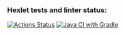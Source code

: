 ### Hexlet tests and linter status:
[![Actions Status](https://github.com/dbulyk/java-project-lvl3/workflows/hexlet-check/badge.svg)](https://github.com/dbulyk/java-project-lvl3/actions)
[![Java CI with Gradle](https://github.com/dbulyk/java-project-lvl3/actions/workflows/gradle.yml/badge.svg)](https://github.com/dbulyk/java-project-lvl3/actions/workflows/gradle.yml)
